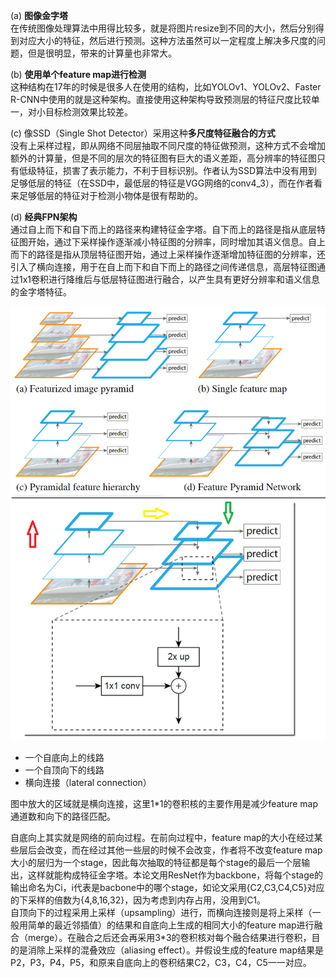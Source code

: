 
(a) **图像金字塔**    
在传统图像处理算法中用得比较多，就是将图片resize到不同的大小，然后分别得到对应大小的特征，然后进行预测。这种方法虽然可以一定程度上解决多尺度的问题，但是很明显，带来的计算量也非常大。

(b) **使用单个feature map进行检测**  
这种结构在17年的时候是很多人在使用的结构，比如YOLOv1、YOLOv2、Faster R-CNN中使用的就是这种架构。直接使用这种架构导致预测层的特征尺度比较单一，对小目标检测效果比较差。

(c) 像SSD（Single Shot Detector）采用这种**多尺度特征融合的方式**   
没有上采样过程，即从网络不同层抽取不同尺度的特征做预测，这种方式不会增加额外的计算量，但是不同的层次的特征图有巨大的语义差距，高分辨率的特征图只有低级特征，损害了表示能力，不利于目标识别。作者认为SSD算法中没有用到足够低层的特征（在SSD中，最低层的特征是VGG网络的conv4_3），而在作者看来足够低层的特征对于检测小物体是很有帮助的。

(d) **经典FPN架构**   
通过自上而下和自下而上的路径来构建特征金字塔。自下而上的路径是指从底层特征图开始，通过下采样操作逐渐减小特征图的分辨率，同时增加其语义信息。自上而下的路径是指从顶层特征图开始，通过上采样操作逐渐增加特征图的分辨率，还引入了横向连接，用于在自上而下和自下而上的路径之间传递信息，高层特征图通过1x1卷积进行降维后与低层特征图进行融合，以产生具有更好分辨率和语义信息的金字塔特征。

![fpn](fpn.png)    

+ 一个自底向上的线路  
+ 一个自顶向下的线路  
+ 横向连接（lateral connection）  

图中放大的区域就是横向连接，这里1*1的卷积核的主要作用是减少feature map通道数和向下的路径匹配。

自底向上其实就是网络的前向过程。在前向过程中，feature map的大小在经过某些层后会改变，而在经过其他一些层的时候不会改变，作者将不改变feature map大小的层归为一个stage，因此每次抽取的特征都是每个stage的最后一个层输出，这样就能构成特征金字塔。本论文用ResNet作为backbone，将每个stage的输出命名为Ci，i代表是bacbone中的哪个stage，如论文采用{C2,C3,C4,C5}对应的下采样的倍数为{4,8,16,32}，因为考虑到内存占用，没用到C1。     
自顶向下的过程采用上采样（upsampling）进行，而横向连接则是将上采样（一般用简单的最近邻插值）的结果和自底向上生成的相同大小的feature map进行融合（merge）。在融合之后还会再采用3*3的卷积核对每个融合结果进行卷积，目的是消除上采样的混叠效应（aliasing effect）。并假设生成的feature map结果是P2，P3，P4，P5，和原来自底向上的卷积结果C2，C3，C4，C5一一对应。
